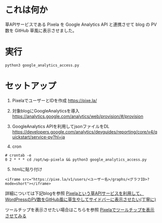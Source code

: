 # これは何か
草APIサービスである Pixela を Google Analytics API と連携させて
blog の PV数を GitHub 草風に表示させました。

# 実行
```
python3 google_analytics_access.py
```

# セットアップ
1. PixelaでユーザーとIDを作成
https://pixe.la/

2. 対象blogにGoogleAnalyticsを導入
https://analytics.google.com/analytics/web/provision/#/provision

3. GoogleAnalytics APIを利用してjsonファイルをDL
https://developers.google.com/analytics/devguides/reporting/core/v4/quickstart/service-py?hl=ja

4. cron
```
# crontab -e
0 2 * * * cd /opt/wp-pixela && python3 google_analytics_access.py
```

5. htmlに貼り付け
```
<iframe src="https://pixe.la/v1/users/<ユーザー名>/graphs/<グラフID>?mode=short"></iframe>
```

詳細については下記blogを参照
[Pixelaという草APIサービスを利用して、WordPressのPV数をGitHub風に草生やしてサイドバーに表示させたい(丁寧に)](https://wp.suwa3.me/2019/12/28/pixela%e3%81%a8%e3%81%84%e3%81%86%e8%8d%89api%e3%82%b5%e3%83%bc%e3%83%93%e3%82%b9%e3%82%92%e5%88%a9%e7%94%a8%e3%81%97%e3%81%a6%e3%80%81wordpress%e3%81%aepv%e6%95%b0%e3%82%92github%e9%a2%a8%e3%81%ab-2/)

ツールチップを表示させたい場合はこちらを参照
[Pixelaでツールチップを表示させてみる](https://wp.suwa3.me/2019/12/29/pixela%e3%81%a7%e3%83%84%e3%83%bc%e3%83%ab%e3%83%81%e3%83%83%e3%83%97%e3%82%92%e8%a1%a8%e7%a4%ba%e3%81%95%e3%81%9b%e3%81%a6%e3%81%bf%e3%82%8b/)

